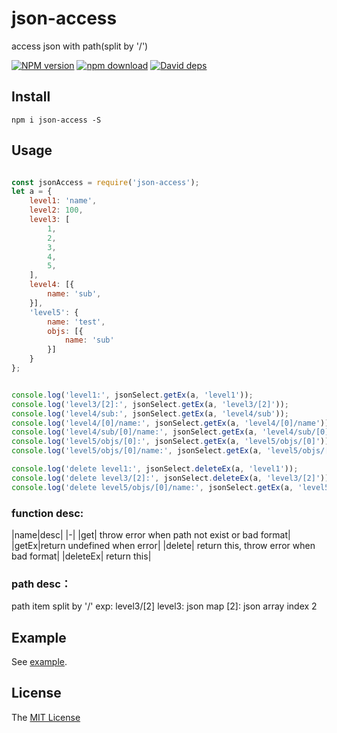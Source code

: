 # json-access
access json with path(split by '/')

[![NPM version][npm-image]][npm-url]
[![npm download][download-image]][download-url]
[![David deps][david-image]][david-url]

[npm-image]: https://img.shields.io/npm/v/json-access.svg
[npm-url]: https://npmjs.com/package/json-access
[download-image]: https://img.shields.io/npm/dm/json-access.svg
[download-url]: https://npmjs.com/package/json-access
[david-image]: https://img.shields.io/david/json-access.svg
[david-url]: https://david-dm.org/imcooder/json-access

## Install

```
npm i json-access -S
```

## Usage

```js

const jsonAccess = require('json-access');
let a = {
    level1: 'name',
    level2: 100,
    level3: [
        1,
        2,
        3,
        4,
        5,
    ],
    level4: [{
        name: 'sub',
    }],
    'level5': {
        name: 'test',
        objs: [{
            name: 'sub'
        }]
    }
};


console.log('level1:', jsonSelect.getEx(a, 'level1'));
console.log('level3/[2]:', jsonSelect.getEx(a, 'level3/[2]'));
console.log('level4/sub:', jsonSelect.getEx(a, 'level4/sub'));
console.log('level4/[0]/name:', jsonSelect.getEx(a, 'level4/[0]/name'));
console.log('level4/sub/[0]/name:', jsonSelect.getEx(a, 'level4/sub/[0]/name'));
console.log('level5/objs/[0]:', jsonSelect.getEx(a, 'level5/objs/[0]'));
console.log('level5/objs/[0]/name:', jsonSelect.getEx(a, 'level5/objs/[0]/name'));

console.log('delete level1:', jsonSelect.deleteEx(a, 'level1'));
console.log('delete level3/[2]:', jsonSelect.deleteEx(a, 'level3/[2]'));
console.log('delete level5/objs/[0]/name:', jsonSelect.getEx(a, 'level5/objs/[0]/name'));
```
### function desc:
|name|desc|
|-|
|get| throw error when path not exist or bad format|
|getEx|return undefined when error|
|delete| return this, throw error when bad format|
|deleteEx| return this|

### path desc：
path item split by '/'
exp:
level3/[2] 
level3: json map
[2]: json array index 2

## Example

See [example](example/).

## License

The [MIT License](LICENSE)